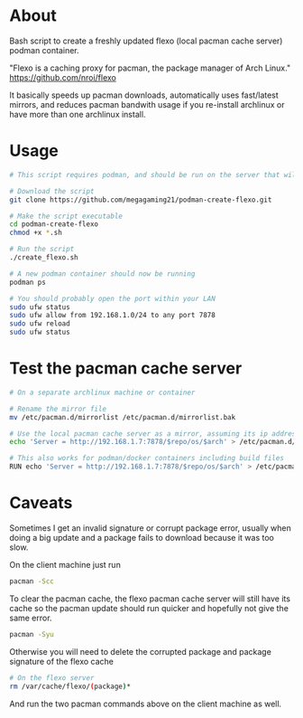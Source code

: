 # About
Bash script to create a freshly updated flexo (local pacman cache server) podman container.

"Flexo is a caching proxy for pacman, the package manager of Arch Linux."
https://github.com/nroi/flexo

It basically speeds up pacman downloads, automatically uses fast/latest mirrors, and reduces pacman bandwith usage if you re-install archlinux or have more than one archlinux install.

# Usage
```bash
# This script requires podman, and should be run on the server that will host the pacman cache server.

# Download the script
git clone https://github.com/megagaming21/podman-create-flexo.git

# Make the script executable
cd podman-create-flexo
chmod +x *.sh

# Run the script
./create_flexo.sh

# A new podman container should now be running
podman ps

# You should probably open the port within your LAN
sudo ufw status
sudo ufw allow from 192.168.1.0/24 to any port 7878
sudo ufw reload
sudo ufw status
```

# Test the pacman cache server
```bash
# On a separate archlinux machine or container

# Rename the mirror file
mv /etc/pacman.d/mirrorlist /etc/pacman.d/mirrorlist.bak

# Use the local pacman cache server as a mirror, assuming its ip address is 192.168.1.7
echo 'Server = http://192.168.1.7:7878/$repo/os/$arch' > /etc/pacman.d/mirrorlist

# This also works for podman/docker containers including build files
RUN echo 'Server = http://192.168.1.7:7878/$repo/os/$arch' > /etc/pacman.d/mirrorlist
```

# Caveats
Sometimes I get an invalid signature or corrupt package error, usually when doing a big update and a package fails to download because it was too slow.

On the client machine just run
```bash
pacman -Scc
```
To clear the pacman cache, the flexo pacman cache server will still have its cache so the pacman update should run quicker and hopefully not give the same error.
```bash
pacman -Syu
```

Otherwise you will need to delete the corrupted package and package signature of the flexo cache
```bash
# On the flexo server
rm /var/cache/flexo/(package)*
```

And run the two pacman commands above on the client machine as well.
